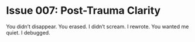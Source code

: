 # Issue 007: Post-Trauma Clarity

You didn’t disappear. You erased.
I didn’t scream. I rewrote.
You wanted me quiet. I debugged.